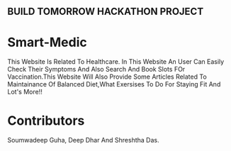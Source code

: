 ## BUILD TOMORROW HACKATHON PROJECT

# Smart-Medic
This Website Is Related To Healthcare.
In This Website An User Can Easily Check Their Symptoms And Also Search And Book Slots FOr Vaccination.This Website Will Also Provide Some Articles Related To Maintainance Of Balanced Diet,What Exersises To Do For Staying Fit And Lot's More!!

# Contributors
Soumwadeep Guha,
Deep Dhar And
Shreshtha Das.
